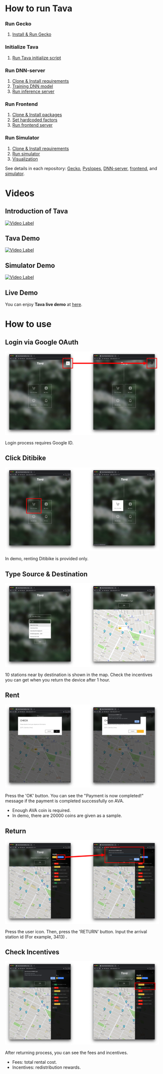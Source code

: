 # How to run Tava

### Run Gecko

1. [Install & Run Gecko](./docs/gecko.md#install--run-gecko)

### Initialize Tava

1. [Run Tava initialize script](./docs/Tava_init.md#run-tava-initialize-script)

### Run DNN-server

1. [Clone & Install requirements](./docs/DNN-server.md#clone--install-requirements)
2. [Training DNN model](./docs/DNN-server.md#training-model)
3. [Run inference server](./docs/DNN-server.md#run-inference-server)

### Run Frontend

1. [Clone & Install packages](./docs/frontend.md#clone--install-packages)
2. [Set hardcoded factors](./docs/frontend.md#set-hardcoded-factors)
4. [Run frontend server](./docs/frontend.md#run-server)

### Run Simulator

1. [Clone & Install requirements](./docs/simulator.md#clone--install-requirements)
2. [Run simulator](./docs/simulator.md#run-simulator)
3. [Visualization](./docs/simulator.md#visualization)

See details in each repository: [Gecko](https://github.com/t-ava/gecko), [Pyslopes](https://github.com/t-ava/pyslopes), [DNN-server](https://github.com/t-ava/citibike-DNN), [frontend](https://github.com/t-ava/tava-frontend), and [simulator](https://github.com/t-ava/tava-simulator).

# Videos

## Introduction of Tava

[![Video Label](http://img.youtube.com/vi/R-3okiePZ8I/0.jpg)](https://youtu.be/R-3okiePZ8I)

## Tava Demo

[![Video Label](http://img.youtube.com/vi/wMPhpTO8mtY/0.jpg)](https://youtu.be/wMPhpTO8mtY)

## Simulator Demo

[![Video Label](http://img.youtube.com/vi/WhE1Oc-RKbw/0.jpg)](https://youtu.be/WhE1Oc-RKbw)

## Live Demo

You can enjoy **Tava live demo** at [here](http://lynx.snu.ac.kr:8084/).

# How to use

## Login via Google OAuth

![1](./images/1.png)

Login process requires Google ID.

## Click Ditibike

![2](./images/2.png)

In demo, renting Ditibike is provided only.

## Type Source & Destination

![3](./images/3.png)

10 stations near by destination is shown in the map.
Check the incentives you can get when you return the device after 1 hour.

## Rent

![4](./images/4.png)

Press the 'OK' button.
You can see the "Payment is now completed!" message if the payment is completed successfully on AVA.
* Enough AVA coin is required.
* In demo, there are 20000 coins are given as a sample.

## Return

![5](./images/5.png)

Press the user icon. Then, press the 'RETURN' button.
Input the arrival station id (For example, 3413) .

## Check Incentives

![6](./images/6.png)

After returning process, you can see the fees and incentives.
* Fees: total rental cost.
* Incentives: redistribution rewards.
